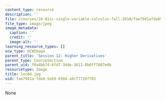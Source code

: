 ```yaml
---
content_type: resource
description: ''
file: /courses/18-01sc-single-variable-calculus-fall-2010/fae7941afda85eb90384a9cf7726f703_lec04.jpg
file_type: image/jpeg
image_metadata:
  caption: ''
  credit: ''
  image-alt: ''
learning_resource_types: []
ocw_type: OCWImage
parent_title: 'Session 12: Higher Derivatives'
parent_type: CourseSection
parent_uid: f0a4bb74-6fd7-34de-3811-8b0ff7607e0b
resourcetype: Image
title: lec04.jpg
uid: fae7941a-fda8-5eb9-0384-a9cf7726f703
---
```

None

